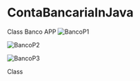# ContaBancariaInJava


Class Banco APP
![BancoP1](https://github.com/user-attachments/assets/c0a97e93-80bb-41df-8148-4616d4f95c3d)

![BancoP2](https://github.com/user-attachments/assets/089f9550-1d12-4066-962b-f35380ddeb06)

![BancoP3](https://github.com/user-attachments/assets/0fc5fd50-c808-45d4-b5a6-3772d594c890)


Class 
